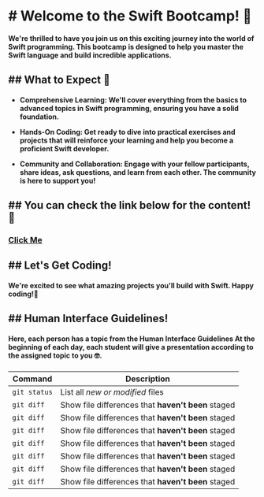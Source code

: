 <h1> # Welcome to the Swift Bootcamp! 🚀 </h1>

<h4>
 We're thrilled to have you join us on this exciting journey into the world of Swift programming. This bootcamp is designed to help you master the Swift language and build incredible applications.
</h4>

<h2>
  ## What to Expect 🤔
</h2>

<h4>

- **Comprehensive Learning:** We'll cover everything from the basics to advanced topics in Swift programming, ensuring you have a solid foundation.

- **Hands-On Coding:** Get ready to dive into practical exercises and projects that will reinforce your learning and help you become a proficient Swift developer.

- **Community and Collaboration:** Engage with your fellow participants, share ideas, ask questions, and learn from each other. The community is here to support you!
</h4>

<h2>
  ## You can check the link below for the content!🔗
</h2>

<h3>
 <a href="https://docs.google.com/presentation/d/11xZOpp-TZzFns2ByBaLO2lNdIbDfOsAxfsAW2oaMOgQ/edit#slide=id.g289a32d1c5b_0_53">Click Me</a>
</h3>

<h2>
 ## Let's Get Coding!
</h2>
<h4>
 We're excited to see what amazing projects you'll build with Swift. Happy coding!🤩
</h4>

<h2>
  ## Human Interface Guidelines!
</h2>
<h4>
 Here, each person has a topic from the Human Interface Guidelines
At the beginning of each day, each student will give a presentation according to the assigned topic to you 🤓.
</h4>
<h3>
 
| Command | Description |
| --- | --- |
| `git status` | List all *new or modified* files |
| `git diff` | Show file differences that **haven't been** staged |
| `git diff` | Show file differences that **haven't been** staged |
| `git diff` | Show file differences that **haven't been** staged |
| `git diff` | Show file differences that **haven't been** staged |
| `git diff` | Show file differences that **haven't been** staged |
| `git diff` | Show file differences that **haven't been** staged |
| `git diff` | Show file differences that **haven't been** staged |
</h3>

 















